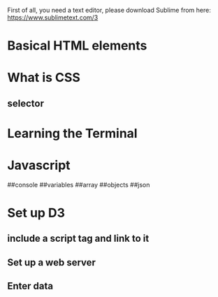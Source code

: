 
First of all, you need a text editor, please download Sublime from here: https://www.sublimetext.com/3 

# Basical HTML elements 

# What is CSS
## selector 

# Learning the Terminal 

# Javascript
##console
##variables
##array
##objects
##json


# Set up D3 
## include a script tag and link to it 
## Set up a web server 
## Enter data 
## 
